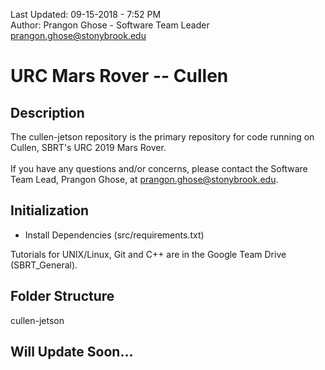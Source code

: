 Last Updated: 09-15-2018 - 7:52 PM <br />
Author: Prangon Ghose - Software Team Leader <prangon.ghose@stonybrook.edu>

# URC Mars Rover -- Cullen
## Description
The cullen-jetson repository is the primary repository for code running on Cullen, SBRT's URC 2019 Mars Rover. <br />
<br />
If you have any questions and/or concerns, please contact the Software Team Lead, Prangon Ghose, at <prangon.ghose@stonybrook.edu>.

## Initialization
* Install Dependencies (src/requirements.txt)

Tutorials for UNIX/Linux, Git and C++ are in the Google Team Drive (SBRT_General).

## Folder Structure
cullen-jetson <br />


## Will Update Soon...
